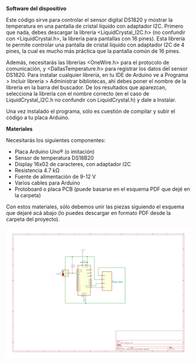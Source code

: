 <b>Software del dispositivo</b>

Este código sirve para controlar el sensor digital DS1820 y mostrar la temperatura en una pantalla de cristal líquido con adaptador I2C. Primero que nada, debes descargar la librería <LiquidCrystal_I2C.h> (no confundir con <LiquidCrystal.h>, la librería para pantallas con 16 pines). Esta librería te permite controlar una pantalla de cristal líquido con adaptador I2C de 4 pines, la cual es mucho más práctica que la pantalla común de 16 pines.

Además, necesitarás las librerías <OneWire.h> para el protocolo de comunicación, y <DallasTemperature.h> para registrar los datos del sensor DS1820. Para instalar cualquier librería, en tu IDE de Arduino ve a Programa > Incluir librería > Administrar bibliotecas, ahí debes poner el nombre de la librería en la barra del buscador. De los resultados que aparezcan, selecciona la librería con el nombre correcto (en el caso de LiquidCrystal_I2C.h no confundir con LiquidCrystal.h) y dale a Instalar.

Una vez instalado el programa, sólo es cuestión de compilar y subir el código a tu placa Arduino.

<b>Materiales</b>

Necesitarás los siguientes componentes:

<ul>
  <li>Placa Arduino Uno® (o imitación)</li>
  <li>Sensor de temperatura DS18B20</li>
  <li>Display 16x02 de caracteres, con adaptador I2C</li>
  <li>Resistencia 4.7 k&Omega;</li>
  <li>Fuente de alimentación de 9-12 V
  <li>Varios cables para Arduino</li>
  <li>Protoboard o placa PCB (puede basarse en el esquema PDF que dejé en la carpeta)</li>
</ul>

Con estos materiales, sólo debemos unir las piezas siguiendo el esquema que dejaré acá abajo (lo puedes descargar en formato PDF desde la carpeta del proyecto).

<img src="ardu-temp01.svg" alt="Circuit Diagram">
